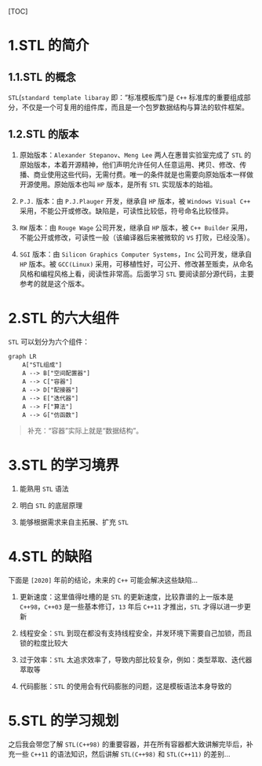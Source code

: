 [TOC]

1.STL 的简介
=======

1.1.STL 的概念
----------

`STL`(`standard template libaray` 即：“标准模板库”)是 `C++` 标准库的重要组成部分，不仅是一个可复用的组件库，而且是一个包罗数据结构与算法的软件框架。  

1.2.STL 的版本
----------

1. 原始版本：`Alexander Stepanov`、`Meng Lee` 两人在惠普实验室完成了 `STL` 的原始版本，本着开源精神，他们声明允许任何人任意运用、拷贝、修改、传播、商业使用这些代码，无需付费。唯一的条件就是也需要向原始版本一样做开源使用。原始版本也叫 `HP` 版本，是所有 `STL` 实现版本的始祖。

2. `P.J.` 版本：由 `P.J.Plauger` 开发，继承自 `HP` 版本，被 `Windows Visual C++` 采用，不能公开或修改。缺陷是，可读性比较低，符号命名比较怪异。

3. `RW` 版本：由 `Rouge Wage` 公司开发，继承自 `HP` 版本，被 `C++ Builder` 采用，不能公开或修改，可读性一般（该编译器后来被微软的 `VS` 打败，已经没落）。

4. `SGI` 版本：由 `Silicon Graphics Computer Systems`，`Inc` 公司开发，继承自 `HP` 版本。被 `GCC(Linux)` 采用，可移植性好，可公开、修改甚至贩卖，从命名风格和编程风格上看，阅读性非常高。后面学习 `STL` 要阅读部分源代码，主要参考的就是这个版本。

2.STL 的六大组件
==========

`STL` 可以划分为六个组件：

```mermaid
graph LR
    A["STL组成"] 
    A --> B["空间配置器"] 
    A --> C["容器"]
    A --> D["配接器"]
    A --> E["迭代器"]
    A --> F["算法"]
    A --> G["仿函数"]
```



> 补充：“容器”实际上就是“数据结构”。

3.STL 的学习境界
==========

1. 能熟用 `STL` 语法

2. 明白 `STL` 的底层原理

3. 能够根据需求来自主拓展、扩充 `STL`

4.STL 的缺陷
========

下面是 `[2020]` 年前的结论，未来的 `C++` 可能会解决这些缺陷...

1. 更新速度：这里值得吐槽的是 `STL` 的更新速度，比较靠谱的上一版本是 `C++98`，`C++03` 是一些基本修订，`13` 年后 `C++11` 才推出，`STL` 才得以进一步更新

2. 线程安全：`STL` 到现在都没有支持线程安全，并发环境下需要自己加锁，而且锁的粒度比较大

3. 过于效率：`STL` 太追求效率了，导致内部比较复杂，例如：类型萃取、迭代器萃取等

4. 代码膨胀：`STL` 的使用会有代码膨胀的问题，这是模板语法本身导致的

# 5.STL 的学习规划

之后我会带您了解 `STL(C++98)` 的重要容器，并在所有容器都大致讲解完毕后，补充一些 `C++11` 的语法知识，然后讲解 `STL(C++98)` 和 `STL(C++11)` 的差别...

